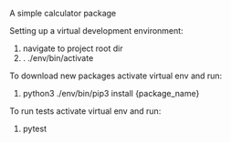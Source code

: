 A simple calculator package

Setting up a virtual development environment:

1. navigate to project root dir
2. . ./env/bin/activate

To download new packages activate virtual env and run:

1. python3 ./env/bin/pip3 install {package_name}

To run tests activate virtual env and run:

1. pytest
